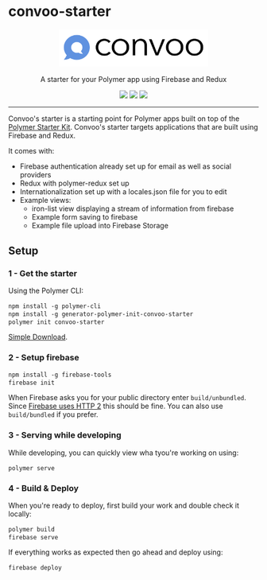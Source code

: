 # convoo-starter

<p align="center">
  <a href="https://convoo.me" target="_blank"><img alt="Convoo" src="Convoo.png" width="300"></a>
</p>

<p align="center">
A starter for your Polymer app using Firebase and Redux
</p>

<p align="center">
  <a href="http://waffle.io/convoo/roadmap" target="_blank"><img src="https://badge.waffle.io/convoo/roadmap.svg?label=In%20Progress&title=In%20Progress"></a>
  <a href="https://gitter.im/convoo/General" target="_blank"><img src="https://img.shields.io/badge/gitter-join%20chat-brightgreen.svg"></a>
  <a href="https://www.webcomponents.org/author/convoo" target="_blank"><img src="https://img.shields.io/badge/webcomponents.org-published-blue.svg"></a>
</p>

---


Convoo's starter is a starting point for Polymer apps built on top of the [Polymer Starter Kit](https://github.com/PolymerElements/polymer-starter-kit). Convoo's starter targets
applications that are built using Firebase and Redux.

It comes with:

* Firebase authentication already set up for email as well as social providers
* Redux with polymer-redux set up
* Internationalization set up with a locales.json file for you to edit
* Example views:
  * iron-list view displaying a stream of information from firebase
  * Example form saving to firebase
  * Example file upload into Firebase Storage

## Setup

### 1 - Get the starter

Using the Polymer CLI:

```
npm install -g polymer-cli
npm install -g generator-polymer-init-convoo-starter
polymer init convoo-starter
```

[Simple Download](https://github.com/convoo/convoo-starter/releases).

### 2 - Setup firebase

```
npm install -g firebase-tools
firebase init
```

When Firebase asks you for your public directory enter `build/unbundled`. Since [Firebase uses HTTP 2](https://firebase.googleblog.com/2016/09/http2-comes-to-firebase-hosting.html) this should be fine.
You can also use `build/bundled` if you prefer.

### 3 - Serving while developing

While developing, you can quickly view wha tyou're working on using:

```
polymer serve
```

### 4 - Build & Deploy

When you're ready to deploy, first build your work and double check it locally:

```
polymer build
firebase serve
```

If everything works as expected then go ahead and deploy using:

```
firebase deploy
```
